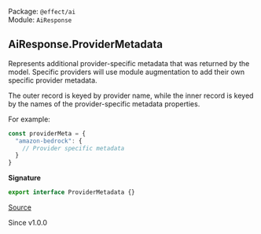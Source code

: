 Package: `@effect/ai`<br />
Module: `AiResponse`<br />

## AiResponse.ProviderMetadata

Represents additional provider-specific metadata that was returned by the
model. Specific providers will use module augmentation to add their own
specific provider metadata.

The outer record is keyed by provider name, while the inner record is keyed
by the names of the provider-specific metadata properties.

For example:

```ts
const providerMeta = {
  "amazon-bedrock": {
    // Provider specific metadata
  }
}
```

**Signature**

```ts
export interface ProviderMetadata {}
```

[Source](https://github.com/Effect-TS/effect/tree/main/packages/ai/ai/src/AiResponse.ts#L645)

Since v1.0.0